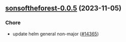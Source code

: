 

## [sonsoftheforest-0.0.5](https://github.com/truecharts/charts/compare/sonsoftheforest-0.0.4...sonsoftheforest-0.0.5) (2023-11-05)

### Chore

- update helm general non-major ([#14365](https://github.com/truecharts/charts/issues/14365))
  
  